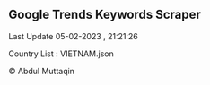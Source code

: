 

## Google Trends Keywords Scraper 
 
Last Update 05-02-2023 , 21:21:26

Country List :
VIETNAM.json



© Abdul Muttaqin 

